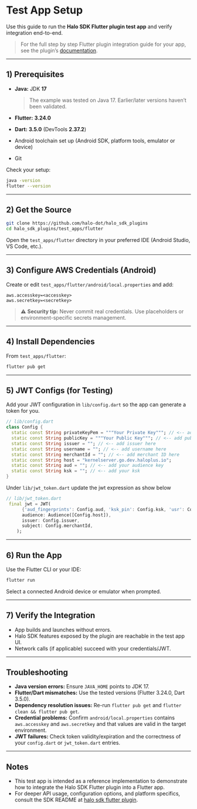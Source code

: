 # Test App Setup

Use this guide to run the **Halo SDK Flutter plugin test app** and verify integration end-to-end.

> For the full step by step Flutter plugin integration guide for your app, see the plugin’s [documentation](https://pub.dev/packages/halo_sdk_flutter_plugin).

---

## 1) Prerequisites

* **Java:** JDK **17**

  > The example was tested on Java 17. Earlier/later versions haven’t been validated.
* **Flutter:** **3.24.0**
* **Dart:** **3.5.0** (DevTools **2.37.2**)
* Android toolchain set up (Android SDK, platform tools, emulator or device)
* Git

Check your setup:

```bash
java -version
flutter --version
```

---

## 2) Get the Source

```bash
git clone https://github.com/halo-dot/halo_sdk_plugins
cd halo_sdk_plugins/test_apps/flutter
```

Open the `test_apps/flutter` directory in your preferred IDE (Android Studio, VS Code, etc.).

---

## 3) Configure AWS Credentials (Android)

Create or edit `test_apps/flutter/android/local.properties` and add:

```properties
aws.accesskey=<accesskey>
aws.secretkey=<secretkey>
```

> ⚠️ **Security tip:** Never commit real credentials. Use placeholders or environment-specific secrets management.

---

## 4) Install Dependencies

From `test_apps/flutter`:

```bash
flutter pub get
```

---

## 5) JWT Configs (for Testing)

Add your JWT configuration in `lib/config.dart` so the app can generate a token for you.
```dart
// lib/config.dart
class Config {
  static const String privateKeyPem = """Your Private Key"""; // <-- add private key here (Don't commit your private key)
  static const String publicKey = """Your Public Key"""; // <-- add public key here
  static const String issuer = ""; // <-- add issuer here
  static const String username = ""; // <-- add username here
  static const String merchantId = ""; // <-- add merchant ID here
  static const String host = "kernelserver.go.dev.haloplus.io";
  static const String aud = ""; // <-- add your audience key
  static const String ksk = ""; // <-- add your ksk
}
```

Under `lib/jwt_token.dart` update the jwt expression as show below

```dart
// lib/jwt_token.dart
 final jwt = JWT(
      {'aud_fingerprints': Config.aud, 'ksk_pin': Config.ksk, 'usr': Config.username},
      audience: Audience([Config.host]),
      issuer: Config.issuer,
      subject: Config.merchantId,
    );
```

---

## 6) Run the App

Use the Flutter CLI or your IDE:

```bash
flutter run
```

Select a connected Android device or emulator when prompted.

---

## 7) Verify the Integration

* App builds and launches without errors.
* Halo SDK features exposed by the plugin are reachable in the test app UI.
* Network calls (if applicable) succeed with your credentials/JWT.

---

## Troubleshooting

* **Java version errors:** Ensure `JAVA_HOME` points to JDK 17.
* **Flutter/Dart mismatches:** Use the tested versions (Flutter 3.24.0, Dart 3.5.0).
* **Dependency resolution issues:** Re-run `flutter pub get` and `flutter clean && flutter pub get`.
* **Credential problems:** Confirm `android/local.properties` contains `aws.accesskey` and `aws.secretkey` and that values are valid in the target environment.
* **JWT failures:** Check token validity/expiration and the correctness of your `config.dart` or `jwt_token.dart` entries.

---

## Notes

* This test app is intended as a reference implementation to demonstrate how to integrate the Halo SDK Flutter plugin into a Flutter app.
* For deeper API usage, configuration options, and platform specifics, consult the SDK README at [halo sdk flutter plugin](https://pub.dev/packages/halo_sdk_flutter_plugin).
